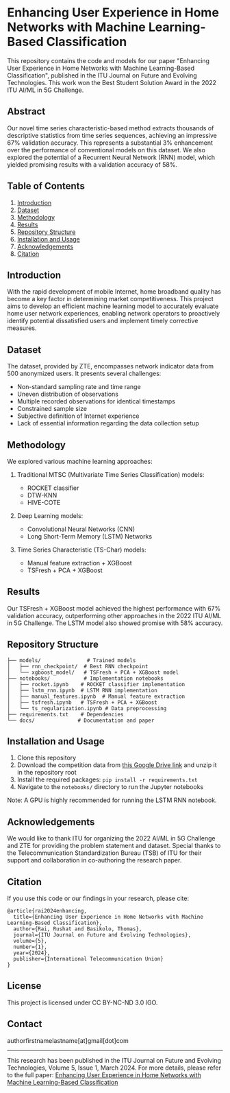 # Enhancing User Experience in Home Networks with Machine Learning-Based Classification

This repository contains the code and models for our paper "Enhancing User Experience in Home Networks with Machine Learning-Based Classification", published in the ITU Journal on Future and Evolving Technologies. This work won the Best Student Solution Award in the 2022 ITU AI/ML in 5G Challenge.

## Abstract

Our novel time series characteristic-based method extracts thousands of descriptive statistics from time series sequences, achieving an impressive 67% validation accuracy. This represents a substantial 3% enhancement over the performance of conventional models on this dataset. We also explored the potential of a Recurrent Neural Network (RNN) model, which yielded promising results with a validation accuracy of 58%.

## Table of Contents

1. [Introduction](#introduction)
2. [Dataset](#dataset)
3. [Methodology](#methodology)
4. [Results](#results)
5. [Repository Structure](#repository-structure)
6. [Installation and Usage](#installation-and-usage)
7. [Acknowledgements](#acknowledgements)
8. [Citation](#citation)

## Introduction

With the rapid development of mobile Internet, home broadband quality has become a key factor in determining market competitiveness. This project aims to develop an efficient machine learning model to accurately evaluate home user network experiences, enabling network operators to proactively identify potential dissatisfied users and implement timely corrective measures.

## Dataset

The dataset, provided by ZTE, encompasses network indicator data from 500 anonymized users. It presents several challenges:

- Non-standard sampling rate and time range
- Uneven distribution of observations
- Multiple recorded observations for identical timestamps
- Constrained sample size
- Subjective definition of Internet experience
- Lack of essential information regarding the data collection setup

## Methodology

We explored various machine learning approaches:

1. Traditional MTSC (Multivariate Time Series Classification) models:
   - ROCKET classifier
   - DTW-KNN
   - HIVE-COTE

2. Deep Learning models:
   - Convolutional Neural Networks (CNN)
   - Long Short-Term Memory (LSTM) Networks

3. Time Series Characteristic (TS-Char) models:
   - Manual feature extraction + XGBoost
   - TSFresh + PCA + XGBoost

## Results

Our TSFresh + XGBoost model achieved the highest performance with 67% validation accuracy, outperforming other approaches in the 2022 ITU AI/ML in 5G Challenge. The LSTM model also showed promise with 58% accuracy.

## Repository Structure
```
├── models/               # Trained models
│   ├── rnn_checkpoint/  # Best RNN checkpoint
│   └── xgboost_model/   # TSFresh + PCA + XGBoost model
├── notebooks/           # Implementation notebooks
│   ├── rocket.ipynb    # ROCKET classifier implementation
│   ├── lstm_rnn.ipynb  # LSTM RNN implementation
│   ├── manual_features.ipynb  # Manual feature extraction
│   ├── tsfresh.ipynb   # TSFresh + PCA + XGBoost
│   └── ts_regularization.ipynb # Data preprocessing
├── requirements.txt    # Dependencies
└── docs/              # Documentation and paper
```

## Installation and Usage

1. Clone this repository
2. Download the competition data from [this Google Drive link](https://drive.google.com/file/d/1LUT96tVeihO8YIZAPBPL3suLUFj4H2W3/view?usp=sharing) and unzip it in the repository root
3. Install the required packages: `pip install -r requirements.txt`
4. Navigate to the `notebooks/` directory to run the Jupyter notebooks

Note: A GPU is highly recommended for running the LSTM RNN notebook.

## Acknowledgements

We would like to thank ITU for organizing the 2022 AI/ML in 5G Challenge and ZTE for providing the problem statement and dataset. Special thanks to the Telecommunication Standardization Bureau (TSB) of ITU for their support and collaboration in co-authoring the research paper.

## Citation
If you use this code or our findings in your research, please cite:
```
@article{rai2024enhancing,
  title={Enhancing User Experience in Home Networks with Machine Learning-Based Classification},
  author={Rai, Rushat and Basikolo, Thomas},
  journal={ITU Journal on Future and Evolving Technologies},
  volume={5},
  number={1},
  year={2024},
  publisher={International Telecommunication Union}
}
```

## License
This project is licensed under CC BY-NC-ND 3.0 IGO.

## Contact
authorfirstnamelastname[at]gmail[dot]com

---
This research has been published in the ITU Journal on Future and Evolving Technologies, Volume 5, Issue 1, March 2024. For more details, please refer to the full paper: [Enhancing User Experience in Home Networks with Machine Learning-Based Classification](https://www.itu.int/en/journal/j-fet/Pages/default.aspx)
